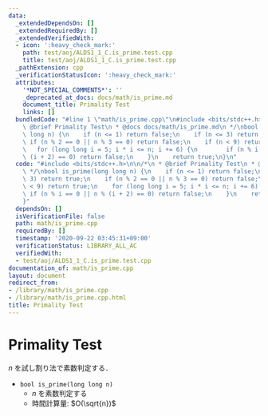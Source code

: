 ```yaml
---
data:
  _extendedDependsOn: []
  _extendedRequiredBy: []
  _extendedVerifiedWith:
  - icon: ':heavy_check_mark:'
    path: test/aoj/ALDS1_1_C.is_prime.test.cpp
    title: test/aoj/ALDS1_1_C.is_prime.test.cpp
  _pathExtension: cpp
  _verificationStatusIcon: ':heavy_check_mark:'
  attributes:
    '*NOT_SPECIAL_COMMENTS*': ''
    _deprecated_at_docs: docs/math/is_prime.md
    document_title: Primality Test
    links: []
  bundledCode: "#line 1 \"math/is_prime.cpp\"\n#include <bits/stdc++.h>\n\n/*\n *\
    \ @brief Primality Test\n * @docs docs/math/is_prime.md\n */\nbool is_prime(long\
    \ long n) {\n    if (n <= 1) return false;\n    if (n <= 3) return true;\n   \
    \ if (n % 2 == 0 || n % 3 == 0) return false;\n    if (n < 9) return true;\n \
    \   for (long long i = 5; i * i <= n; i += 6) {\n        if (n % i == 0 || n %\
    \ (i + 2) == 0) return false;\n    }\n    return true;\n}\n"
  code: "#include <bits/stdc++.h>\n\n/*\n * @brief Primality Test\n * @docs docs/math/is_prime.md\n\
    \ */\nbool is_prime(long long n) {\n    if (n <= 1) return false;\n    if (n <=\
    \ 3) return true;\n    if (n % 2 == 0 || n % 3 == 0) return false;\n    if (n\
    \ < 9) return true;\n    for (long long i = 5; i * i <= n; i += 6) {\n       \
    \ if (n % i == 0 || n % (i + 2) == 0) return false;\n    }\n    return true;\n\
    }"
  dependsOn: []
  isVerificationFile: false
  path: math/is_prime.cpp
  requiredBy: []
  timestamp: '2020-09-22 03:45:31+09:00'
  verificationStatus: LIBRARY_ALL_AC
  verifiedWith:
  - test/aoj/ALDS1_1_C.is_prime.test.cpp
documentation_of: math/is_prime.cpp
layout: document
redirect_from:
- /library/math/is_prime.cpp
- /library/math/is_prime.cpp.html
title: Primality Test
---
```

# Primality Test

$n$ を試し割り法で素数判定する．

- `bool is_prime(long long n)`
    - $n$ を素数判定する
    - 時間計算量: $O(\sqrt{n})$